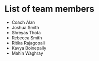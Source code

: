 # List of team members
* Coach Alan
* Joshua Smith
* Shreyas Thota
* Rebecca Smith
* Ritika Rajagopali
* Kavya Boinepally
* Mahin Waghray
